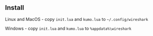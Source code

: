 ## Install

Linux and MacOS - copy ```init.lua``` and ```kumo.lua``` to ```~/.config/wireshark```

Windows - copy ```init.lua``` and ```kumo.lua``` to ```%appdata%\wireshark```
